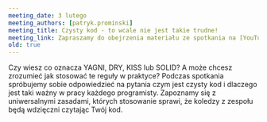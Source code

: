 ```yaml
---
meeting_date: 3 lutego
meeting_authors: [patryk.prominski]
meeting_title: Czysty kod - to wcale nie jest takie trudne!
meeting_link: Zapraszamy do obejrzenia materiału ze spotkania na [YouTube](https://www.youtube.com/watch?v=Etl1icZ_El4)!
old: true
---
```


Czy wiesz co oznacza YAGNI, DRY, KISS lub SOLID? A może chcesz zrozumieć jak stosować te reguły w praktyce? 
Podczas spotkania spróbujemy sobie odpowiedzieć na pytania czym jest czysty kod i dlaczego jest taki ważny 
w pracy każdego programisty. Zapoznamy się z uniwersalnymi zasadami, których stosowanie sprawi, że koledzy 
z zespołu będą wdzięczni czytając Twój kod.
